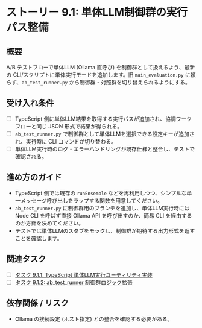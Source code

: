 # ストーリー 9.1: 単体LLM制御群の実行パス整備

## 概要
A/B テストフローで単体LLM (Ollama 直呼び) を制御群として扱えるよう、最新の CLI/スクリプトに単体実行モードを追加します。旧 `main_evaluation.py` に頼らず、`ab_test_runner.py` から制御群・対照群を切り替えられるようにする。

## 受け入れ条件
- [ ] TypeScript 側に単体LLM結果を取得する実行パスが追加され、協調ワークフローと同じ JSON 形式で結果が得られる。
- [ ] `ab_test_runner.py` で制御群として単体LLMを選択できる設定キーが追加され、実行時に CLI コマンドが切り替わる。
- [ ] 単体LLM実行時のログ・エラーハンドリングが既存仕様と整合し、テストで確認される。

## 進め方のガイド
- TypeScript 側では既存の `runEnsemble` などを再利用しつつ、シンプルな単一メッセージ呼び出しをラップする関数を用意してください。
- `ab_test_runner.py` に制御群用のブランチを追加し、単体LLM実行時には Node CLI を呼ばず直接 Ollama API を呼び出すのか、簡易 CLI を経由するのか方針を決めてください。
- テストでは単体LLMのスタブをモックし、制御群が期待する出力形式を返すことを確認します。

## 関連タスク
* [ ] [タスク 9.1.1: TypeScript 単体LLM実行ユーティリティ実装](task_9_1_1_single_llm_runner.md)
* [ ] [タスク 9.1.2: ab_test_runner 制御群ロジック拡張](task_9_1_2_ab_test_runner_single_control.md)

## 依存関係 / リスク
- Ollama の接続設定 (ホスト指定) との整合を確認する必要がある。
